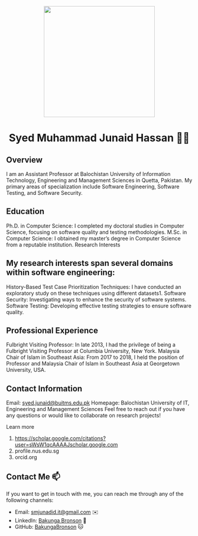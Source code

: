
<div align="center"><img src="https://github.com/drshahizan/learn-github/blob/main/profile/smjunaid-it/junaid.jpeg" width="300" /></div>

<h1 align="center">Syed Muhammad Junaid Hassan 👨‍💻</h1>

## Overview
I am an Assistant Professor at Balochistan University of Information Technology, Engineering and Management Sciences in Quetta, Pakistan. My primary areas of specialization include Software Engineering, Software Testing, and Software Security.

## Education
Ph.D. in Computer Science: I completed my doctoral studies in Computer Science, focusing on software quality and testing methodologies.
M.Sc. in Computer Science: I obtained my master’s degree in Computer Science from a reputable institution.
Research Interests

## My research interests span several domains within software engineering:
History-Based Test Case Prioritization Techniques: I have conducted an exploratory study on these techniques using different datasets1.
Software Security: Investigating ways to enhance the security of software systems.
Software Testing: Developing effective testing strategies to ensure software quality.

## Professional Experience
Fulbright Visiting Professor: In late 2013, I had the privilege of being a Fulbright Visiting Professor at Columbia University, New York.
Malaysia Chair of Islam in Southeast Asia: From 2017 to 2018, I held the position of Professor and Malaysia Chair of Islam in Southeast Asia at Georgetown University, USA.

## Contact Information
Email: syed.junaid@buitms.edu.pk
Homepage: Balochistan University of IT, Engineering and Management Sciences
Feel free to reach out if you have any questions or would like to collaborate on research projects!

Learn more
1. https://scholar.google.com/citations?user=sWsW1qcAAAAJscholar.google.com
2. profile.nus.edu.sg
3. orcid.org

## Contact Me 📫

If you want to get in touch with me, you can reach me through any of the following channels:

- Email: smjunadid.it@gmail.com ✉️
- LinkedIn: [Bakunga Bronson]() 💼
- GitHub: [BakungaBronson]((https://github.com/smjunaid-it)) 🐱


